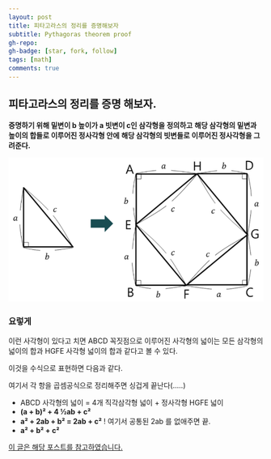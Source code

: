 ```yaml
---
layout: post
title: 피타고라스의 정리를 증명해보자
subtitle: Pythagoras theorem proof
gh-repo:
gh-badge: [star, fork, follow]
tags: [math]
comments: true
---
```


## 피타고라스의 정리를 증명 해보자.

**증명하기 위해 밑변이 b 높이가 a 빗변이 c인 삼각형을 정의하고**
**해당 삼각형의 밑변과 높이의 합들로 이루어진  정사각형 안에**
**해당 삼각형의 빗변들로 이루어진 정사각형을 그려준다.**


![picture](/assets/img/Pythagoras/_1.png)

### 요렇게

이런 사각형이 있다고 치면  ABCD 꼭짓점으로 이루어진 사각형의 넓이는 
 모든 삼각형의 넓이의 합과 HGFE 사각형 넓이의 합과 같다고 볼 수 있다.

이것을 수식으로 표현하면 다음과 같다.

여기서 각 항을 곱셈공식으로 정리해주면 싱겁게 끝난다(.....)

* ABCD 사각형의 넓이 = 4개 직각삼각형 넓이 + 정사각형 HGFE 넓이
* **(a + b)² + 4 ½ab + c²**
* **a² + 2ab + b² = 2ab + c²**
		! 여기서 공통된 2ab 를 없애주면 끝.
* **a² + b² + c²**



[이 글은 해당 포스트를 참고하였습니다.](https://m.blog.naver.com/falcon2026/221308692419)
